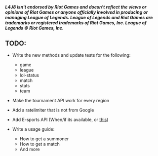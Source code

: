 ##### L4J8 isn't endorsed by Riot Games and doesn't reflect the views or opinions of Riot Games or anyone officially involved in producing or managing League of Legends. League of Legends and Riot Games are trademarks or registered trademarks of Riot Games, Inc. League of Legends © Riot Games, Inc.

## TODO:
* Write the new methods and update tests for the following:
	* game
  	* league
  	* lol-status
  	* match
  	* stats
	* team
* Make the tournament API work for every region

* Add a ratelimiter that is not from Google

* Add E-sports API (When/if its available, or [this](https://gist.github.com/levi/e7e5e808ac0119e154ce))

* Write a usage guide:
	* How to get a summoner
	* How to get a match
	* And more

